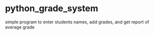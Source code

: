 # python_grade_system

simple program to enter students names, add grades, and get report of average grade
